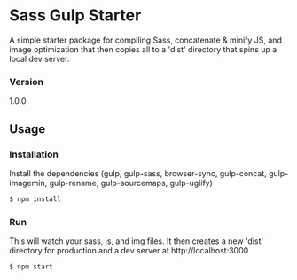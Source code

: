 # Sass Gulp Starter

A simple starter package for compiling Sass, concatenate & minify JS, and image optimization that then copies all to a 'dist' directory that spins up a local dev server.

### Version
1.0.0

## Usage


### Installation

Install the dependencies (gulp, gulp-sass, browser-sync, gulp-concat, gulp-imagemin, gulp-rename, gulp-sourcemaps, gulp-uglify)

```sh
$ npm install
```

### Run

This will watch your sass, js, and img files. It then creates a new 'dist' directory for production and a dev server at http://localhost:3000

```sh
$ npm start
```